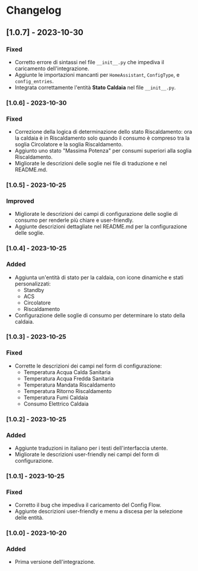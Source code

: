 # Changelog

## [1.0.7] - 2023-10-30
### Fixed
- Corretto errore di sintassi nel file `__init__.py` che impediva il caricamento dell'integrazione.
- Aggiunte le importazioni mancanti per `HomeAssistant`, `ConfigType`, e `config_entries`.
- Integrata correttamente l'entità **Stato Caldaia** nel file `__init__.py`.

### [1.0.6] - 2023-10-30
### Fixed
- Correzione della logica di determinazione dello stato Riscaldamento: ora la caldaia è in Riscaldamento solo quando il consumo è compreso tra la soglia Circolatore e la soglia Riscaldamento.
- Aggiunto uno stato "Massima Potenza" per consumi superiori alla soglia Riscaldamento.
- Migliorate le descrizioni delle soglie nei file di traduzione e nel README.md.

### [1.0.5] - 2023-10-25
### Improved
- Migliorate le descrizioni dei campi di configurazione delle soglie di consumo per renderle più chiare e user-friendly.
- Aggiunte descrizioni dettagliate nel README.md per la configurazione delle soglie.

### [1.0.4] - 2023-10-25
### Added
- Aggiunta un'entità di stato per la caldaia, con icone dinamiche e stati personalizzati:
  - Standby
  - ACS
  - Circolatore
  - Riscaldamento
- Configurazione delle soglie di consumo per determinare lo stato della caldaia.

### [1.0.3] - 2023-10-25
### Fixed
- Corrette le descrizioni dei campi nel form di configurazione:
  - Temperatura Acqua Calda Sanitaria
  - Temperatura Acqua Fredda Sanitaria
  - Temperatura Mandata Riscaldamento
  - Temperatura Ritorno Riscaldamento
  - Temperatura Fumi Caldaia
  - Consumo Elettrico Caldaia

### [1.0.2] - 2023-10-25
### Added
- Aggiunte traduzioni in italiano per i testi dell'interfaccia utente.
- Migliorate le descrizioni user-friendly nei campi del form di configurazione.

### [1.0.1] - 2023-10-25
### Fixed
- Corretto il bug che impediva il caricamento del Config Flow.
- Aggiunte descrizioni user-friendly e menu a discesa per la selezione delle entità.

### [1.0.0] - 2023-10-20
### Added
- Prima versione dell'integrazione.
